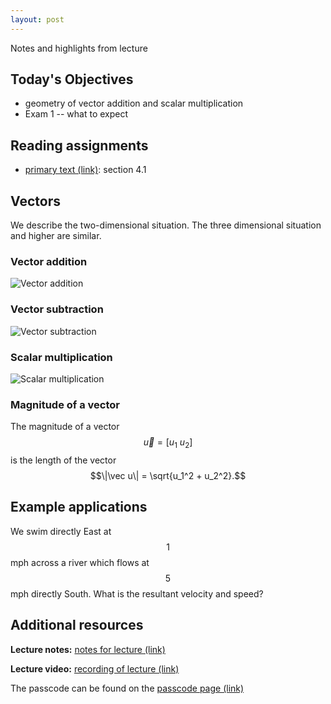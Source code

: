 ```yaml
---
layout: post
---
```


Notes and highlights from lecture

## Today's Objectives

* geometry of vector addition and scalar multiplication
* Exam 1 -- what to expect

## Reading assignments

* <a target="_parent" href="../../../extras/textbook.pdf">primary text (link)</a>: section 4.1

## Vectors

We describe the two-dimensional situation.  The three dimensional situation and higher are similar.

### Vector addition

![Vector addition](/math107spring2021/extras/img/vector-addition.png)

### Vector subtraction

![Vector subtraction](/math107spring2021/extras/img/vector-subtraction.png)

### Scalar multiplication

![Scalar multiplication](/math107spring2021/extras/img/scalar-multiplication.png)


### Magnitude of a vector

The magnitude of a vector $$\vec u = [u_1\ u_2]$$ is the length of the vector
$$\|\vec u\| = \sqrt{u_1^2 + u_2^2}.$$


## Example applications

We swim directly East at $$1$$ mph across a river which flows at $$5$$ mph directly South.  What is the resultant velocity and speed?

## Additional resources


**Lecture notes:** <a target="_parent" href="https://wcasper.github.io/math107spring2021/extras/notes/2021-02-22-Note-09-56.pdf">notes for lecture (link)</a>

**Lecture video:** <a target="_parent" href="">recording of lecture (link)</a>

The passcode can be found on the <a target="_parent" href="https://csufullerton.instructure.com/courses/3127326/pages/video-lecture-keys">passcode page (link)</a>


